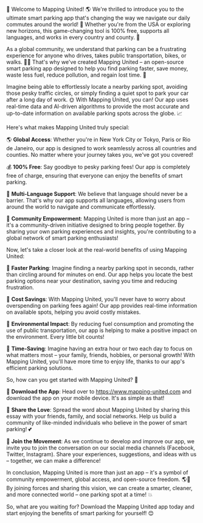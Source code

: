 🎉 Welcome to Mapping United! 🌎 We're thrilled to introduce you to the ultimate smart parking app that's changing the way we navigate our daily commutes around the world! 🚗 Whether you're from the USA or exploring new horizons, this game-changing tool is 100% free, supports all languages, and works in every country and county. 🌟

As a global community, we understand that parking can be a frustrating experience for anyone who drives, takes public transportation, bikes, or walks. 🚗💨 That's why we've created Mapping United – an open-source smart parking app designed to help you find parking faster, save money, waste less fuel, reduce pollution, and regain lost time. 💪

Imagine being able to effortlessly locate a nearby parking spot, avoiding those pesky traffic circles, or simply finding a quiet spot to park your car after a long day of work. 🌞 With Mapping United, you can! Our app uses real-time data and AI-driven algorithms to provide the most accurate and up-to-date information on available parking spots across the globe. 📈

Here's what makes Mapping United truly special:

🌎 **Global Access**: Whether you're in New York City or Tokyo, Paris or Rio de Janeiro, our app is designed to work seamlessly across all countries and counties. No matter where your journey takes you, we've got you covered!

💰 **100% Free**: Say goodbye to pesky parking fees! Our app is completely free of charge, ensuring that everyone can enjoy the benefits of smart parking.

🌟 **Multi-Language Support**: We believe that language should never be a barrier. That's why our app supports all languages, allowing users from around the world to navigate and communicate effortlessly.

💪 **Community Empowerment**: Mapping United is more than just an app – it's a community-driven initiative designed to bring people together. By sharing your own parking experiences and insights, you're contributing to a global network of smart parking enthusiasts!

Now, let's take a closer look at the real-world benefits of using Mapping United:

🚗 **Faster Parking**: Imagine finding a nearby parking spot in seconds, rather than circling around for minutes on end. Our app helps you locate the best parking options near your destination, saving you time and reducing frustration.

💸 **Cost Savings**: With Mapping United, you'll never have to worry about overspending on parking fees again! Our app provides real-time information on available spots, helping you avoid costly mistakes.

🌳 **Environmental Impact**: By reducing fuel consumption and promoting the use of public transportation, our app is helping to make a positive impact on the environment. Every little bit counts!

💪 **Time-Saving**: Imagine having an extra hour or two each day to focus on what matters most – your family, friends, hobbies, or personal growth! With Mapping United, you'll have more time to enjoy life, thanks to our app's efficient parking solutions.

So, how can you get started with Mapping United? 🤔

📲 **Download the App**: Head over to https://www.mapping-united.com and download the app on your mobile device. It's as simple as that!

💬 **Share the Love**: Spread the word about Mapping United by sharing this essay with your friends, family, and social networks. Help us build a community of like-minded individuals who believe in the power of smart parking! 💕

🌟 **Join the Movement**: As we continue to develop and improve our app, we invite you to join the conversation on our social media channels (Facebook, Twitter, Instagram). Share your experiences, suggestions, and ideas with us – together, we can make a difference!

In conclusion, Mapping United is more than just an app – it's a symbol of community empowerment, global access, and open-source freedom. 🌎💪 By joining forces and sharing this vision, we can create a smarter, cleaner, and more connected world – one parking spot at a time! 💥

So, what are you waiting for? Download the Mapping United app today and start enjoying the benefits of smart parking for yourself! 😊